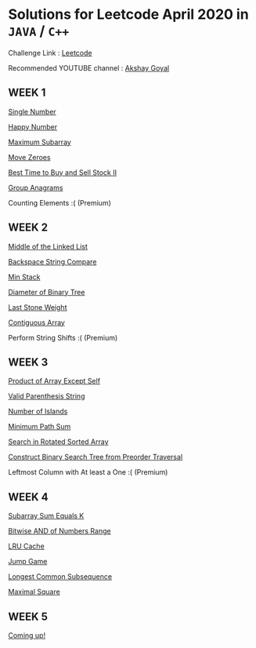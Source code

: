 # Solutions for Leetcode April 2020 in `JAVA` / `C++` 

Challenge Link : [Leetcode](https://leetcode.com/explore/challenge/card/30-day-leetcoding-challenge/)

Recommended YOUTUBE channel : [Akshay Goyal](https://www.youtube.com/playlist?list=PLk3HmtBxW9XVPo6vMzSenyMeOow7D7VGV)

## WEEK 1

[Single Number](https://github.com/abhisheksurve45/leetcode-april-2020/blob/master/WEEK1/SingleNumber.java)

[Happy Number](https://github.com/abhisheksurve45/leetcode-april-2020/blob/master/WEEK1/HappyNumber.java)

[Maximum Subarray](https://github.com/abhisheksurve45/leetcode-april-2020/blob/master/WEEK1/MaximumSubarray.java)

[Move Zeroes](https://github.com/abhisheksurve45/leetcode-april-2020/blob/master/WEEK1/MoveZeroes.java)

[Best Time to Buy and Sell Stock II](https://github.com/abhisheksurve45/leetcode-april-2020/blob/master/WEEK1/BestTimeToBuySellStockII.java)

[Group Anagrams](https://github.com/abhisheksurve45/leetcode-april-2020/blob/master/WEEK1/GroupAnagrams.java)

Counting Elements :( (Premium)

## WEEK 2

[Middle of the Linked List](https://github.com/abhisheksurve45/leetcode-april-2020/blob/master/WEEK2/MiddleofLinkedList.java)

[Backspace String Compare](https://github.com/abhisheksurve45/leetcode-april-2020/blob/master/WEEK2/BackspaceStringCompare.java)

[Min Stack](https://github.com/abhisheksurve45/leetcode-april-2020/blob/master/WEEK2/MinStack.java)

[Diameter of Binary Tree](https://github.com/abhisheksurve45/leetcode-april-2020/blob/master/WEEK2/DiameterBinaryTree.java)

[Last Stone Weight](https://github.com/abhisheksurve45/leetcode-april-2020/blob/master/WEEK2/LastStoneWeight.java)

[Contiguous Array](https://github.com/abhisheksurve45/leetcode-april-2020/blob/master/WEEK2/ContiguousArray.java)

Perform String Shifts :( (Premium)


## WEEK 3

[Product of Array Except Self](https://github.com/abhisheksurve45/leetcode-april-2020/blob/master/WEEK3/ProductArrayExceptSelf.java)

[Valid Parenthesis String](https://github.com/abhisheksurve45/leetcode-april-2020/blob/master/WEEK3/ValidParenthesisString.java)

[Number of Islands](https://github.com/abhisheksurve45/leetcode-april-2020/blob/master/WEEK3/NumberofIslands.java)

[Minimum Path Sum](https://github.com/abhisheksurve45/leetcode-april-2020/blob/master/WEEK3/MinimumPathSum.java)

[Search in Rotated Sorted Array](https://github.com/abhisheksurve45/leetcode-april-2020/blob/master/WEEK3/SearchRotatedSortedArray.java)

[Construct Binary Search Tree from Preorder Traversal](https://github.com/abhisheksurve45/leetcode-april-2020/blob/master/WEEK3/ConstructBSTfromPreorder.java)

Leftmost Column with At least a One :( (Premium)

## WEEK 4

[Subarray Sum Equals K](https://github.com/abhisheksurve45/leetcode-april-2020/blob/master/WEEK4/SubarraySumEqualsK.java)

[Bitwise AND of Numbers Range](https://github.com/abhisheksurve45/leetcode-april-2020/blob/master/WEEK4/BitwiseANDofNumbersRange.java)

[LRU Cache](https://github.com/abhisheksurve45/leetcode-april-2020/blob/master/WEEK4/LRUCache.java)

[Jump Game](https://github.com/abhisheksurve45/leetcode-april-2020/blob/master/WEEK4/JumpGame.java)

[Longest Common Subsequence](https://github.com/abhisheksurve45/leetcode-april-2020/blob/master/WEEK4/LongestCommonSubsequence.java)

[Maximal Square](https://github.com/abhisheksurve45/leetcode-april-2020/blob/master/WEEK4/MaximalSquare.java)

## WEEK 5

[Coming up!](https://leetcode.com/explore/challenge/card/30-day-leetcoding-challenge/)
